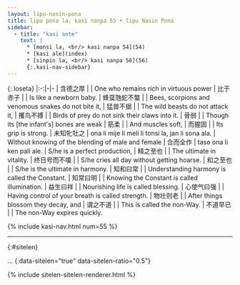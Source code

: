 ```yaml
---
layout: lipu-nasin-pona
title: lipu pona la, kasi nanpa 55 • lipu Nasin Pona
sidebar:
  - title: "kasi ante"
    text: |
      * [monsi la, <br/> kasi nanpa 54](54)
      * [kasi ale](index)
      * [sinpin la, <br/> kasi nanpa 56](56)
      {:.kasi-nav-sidebar}
---
```


{:.loseta}
|:-:|-|-
| 含德之厚     |                               | One who remains rich in virtuous power
| 比于赤子     |                               | Is like a newborn baby.
| 蜂虿虺蛇不螫 |                               | Bees, scorpions and venomous snakes do not bite it,
| 猛兽不据     |                               | The wild beasts do not attack it,
| 攫鸟不搏     |                               | Birds of prey do not sink their claws into it.
| 骨弱         |                               | Though its [the infant's] bones are weak
| 筋柔         |                               | And muscles soft,
| 而握固       |                               | Its grip is strong.
| 未知牝牡之   | ona li mije li meli li tonsi la, jan li sona ala. | Without knowing of the blending of male and female
| 合而全作     | taso ona li ken pali ale.     | S/he is a perfect production,
| 精之至也     |                               | The ultimate in vitality.
| 终日号而不嗄 |                               | S/he cries all day without getting hoarse.
| 和之至也     |                               | S/he is the ultimate in harmony.
| 知和曰常     |                               | Understanding harmony is called the Constant.
| 知常曰明     |                               | Knowing the Constant is called illumination.
| 益生曰祥     |                               | Nourishing life is called blessing.
| 心使气曰强   |                               | Having control of your breath is called strength.
| 物壮则老     |                               | After things blossom they decay, and
| 谓之不道     |                               | This is called the non-Way.
| 不道早已     |                               | The non-Way expires quickly.

{% include kasi-nav.html num=55 %}

-------
{:#sitelen}

...
{:data-sitelen="true" data-sitelen-ratio="0.5"}

{% include sitelen-sitelen-renderer.html %}
